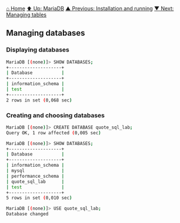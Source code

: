 [⌂ Home](../../README.md)
[⬆ Up: MariaDB](README.md)
[▲ Previous: Installation and running](installation_and_running.md)
[▼ Next: Managing tables](managing_tables.md)

## Managing databases

### Displaying databases

```bash
MariaDB [(none)]> SHOW DATABASES;
+--------------------+
| Database           |
+--------------------+
| information_schema |
| test               |
+--------------------+
2 rows in set (0,068 sec)

```

### Creating and choosing databases

```bash
MariaDB [(none)]> CREATE DATABASE quote_sql_lab;
Query OK, 1 row affected (0,005 sec)

MariaDB [(none)]> SHOW DATABASES;
+--------------------+
| Database           |
+--------------------+
| information_schema |
| mysql              |
| performance_schema |
| quote_sql_lab      |
| test               |
+--------------------+
5 rows in set (0,010 sec)

MariaDB [(none)]> USE quote_sql_lab;
Database changed
```
